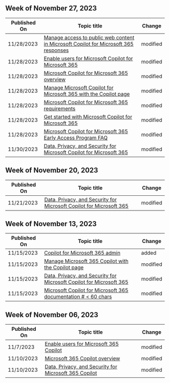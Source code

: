 <!-- This file is generated automatically each week. Changes made to this file will be overwritten.-->



## Week of November 27, 2023


| Published On |Topic title | Change |
|------|------------|--------|
| 11/28/2023 | [Manage access to public web content in Microsoft Copilot for Microsoft 365 responses](/microsoft-365-copilot/manage-public-web-access) | modified |
| 11/28/2023 | [Enable users for Microsoft Copilot for Microsoft 365](/microsoft-365-copilot/microsoft-365-copilot-enable-users) | modified |
| 11/28/2023 | [Microsoft Copilot for Microsoft 365 overview](/microsoft-365-copilot/microsoft-365-copilot-overview) | modified |
| 11/28/2023 | [Manage Microsoft Copilot for Microsoft 365 with the Copilot page](/microsoft-365-copilot/microsoft-365-copilot-page) | modified |
| 11/28/2023 | [Microsoft Copilot for Microsoft 365 requirements](/microsoft-365-copilot/microsoft-365-copilot-requirements) | modified |
| 11/28/2023 | [Get started with Microsoft Copilot for Microsoft 365](/microsoft-365-copilot/microsoft-365-copilot-setup) | modified |
| 11/28/2023 | [Microsoft Copilot for Microsoft 365 Early Access Program FAQ](/microsoft-365-copilot/microsoft-365-early-access-program?view=o365-worldwide) | modified |
| 11/30/2023 | [Data, Privacy, and Security for Microsoft Copilot for Microsoft 365](/microsoft-365-copilot/microsoft-365-copilot-privacy) | modified |


## Week of November 20, 2023


| Published On |Topic title | Change |
|------|------------|--------|
| 11/21/2023 | [Data, Privacy, and Security for Microsoft Copilot for Microsoft 365](/microsoft-365-copilot/microsoft-365-copilot-privacy) | modified |


## Week of November 13, 2023


| Published On |Topic title | Change |
|------|------------|--------|
| 11/15/2023 | [Copilot for Microsoft 365 admin](/microsoft-365-copilot/copilot-for-microsoft-365-admin) | added |
| 11/15/2023 | [Manage Microsoft 365 Copilot with the Copilot page](/microsoft-365-copilot/microsoft-365-copilot-page) | modified |
| 11/15/2023 | [Data, Privacy, and Security for Microsoft Copilot for Microsoft 365](/microsoft-365-copilot/microsoft-365-copilot-privacy) | modified |
| 11/15/2023 | [Microsoft Copilot for Microsoft 365 documentation # < 60 chars](/microsoft-365-copilot/index) | modified |


## Week of November 06, 2023


| Published On |Topic title | Change |
|------|------------|--------|
| 11/7/2023 | [Enable users for Microsoft 365 Copilot](/microsoft-365-copilot/microsoft-365-copilot-enable-users) | modified |
| 11/10/2023 | [Microsoft 365 Copilot overview](/microsoft-365-copilot/microsoft-365-copilot-overview) | modified |
| 11/10/2023 | [Data, Privacy, and Security for Microsoft 365 Copilot](/microsoft-365-copilot/microsoft-365-copilot-privacy) | modified |

